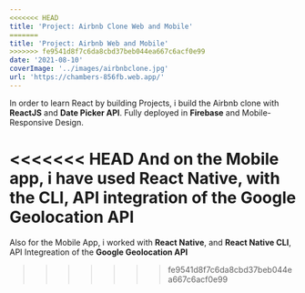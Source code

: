 ```yaml
---
<<<<<<< HEAD
title: 'Project: Airbnb Clone Web and Mobile'
=======
title: 'Project: Airbnb Web and Mobile'
>>>>>>> fe9541d8f7c6da8cbd37beb044ea667c6acf0e99
date: '2021-08-10'
coverImage: '../images/airbnbclone.jpg'
url: 'https://chambers-856fb.web.app/'
---
```


In order to learn React by building Projects, i build the Airbnb clone with **ReactJS** and **Date Picker API**. Fully deployed in **Firebase** and Mobile-Responsive Design.

<<<<<<< HEAD
And on the Mobile app, i have used **React Native**, with the **CLI**, **API integration** of the Google **Geolocation** API
=======
Also for the Mobile App, i worked with **React Native**, and **React Native CLI**, API Integreation of the **Google Geolocation API**
>>>>>>> fe9541d8f7c6da8cbd37beb044ea667c6acf0e99
